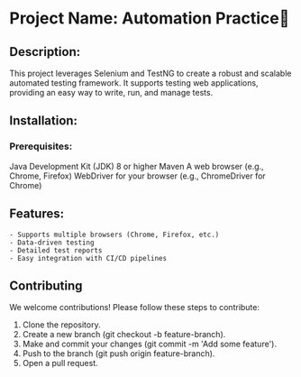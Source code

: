 

# Project Name:  Automation Practice👋


## Description:

This project leverages Selenium and TestNG to create a robust and scalable automated testing framework. 
It supports testing web applications, providing an easy way to write, run, and manage tests.



## Installation:
  ### Prerequisites:
  Java Development Kit (JDK) 8 or higher
  Maven
  A web browser (e.g., Chrome, Firefox)
  WebDriver for your browser (e.g., ChromeDriver for Chrome)



## Features:
    - Supports multiple browsers (Chrome, Firefox, etc.)
    - Data-driven testing
    - Detailed test reports
    - Easy integration with CI/CD pipelines



## Contributing
  We welcome contributions! Please follow these steps to contribute:
  
  1. Clone the repository.
  2. Create a new branch (git checkout -b feature-branch).
  3. Make and commit your changes (git commit -m 'Add some feature').
  4. Push to the branch (git push origin feature-branch).
  5. Open a pull request.
